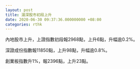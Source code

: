 ```yaml
---
layout: post
title: 滬深股市初段上升
date: 2020-06-30 09:37:36.000000000 +08:00
categories: rthk
---
```


內地股市上升，上證指數初段報2968點，上升6點，升幅逾0.2%。

深證成份指數報11850點，上升98點，升幅逾0.8%。

創業板指數升1%，報2396點，上升23點。
